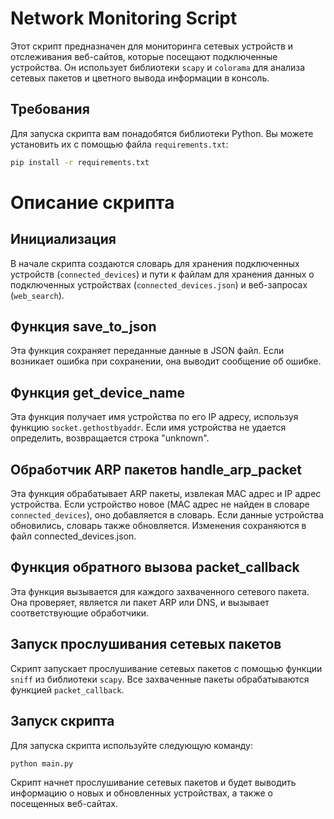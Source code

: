 # Network Monitoring Script

Этот скрипт предназначен для мониторинга сетевых устройств и отслеживания веб-сайтов, которые посещают подключенные устройства. Он использует библиотеки `scapy` и `colorama` для анализа сетевых пакетов и цветного вывода информации в консоль.

## Требования

Для запуска скрипта вам понадобятся библиотеки Python.
Вы можете установить их с помощью файла `requirements.txt`:

```bash
pip install -r requirements.txt
```

# Описание скрипта
## Инициализация
В начале скрипта создаются словарь для хранения подключенных устройств (`connected_devices`) и пути к файлам для хранения данных о подключенных устройствах (`connected_devices.json`) и веб-запросах (`web_search`).

## Функция save_to_json
Эта функция сохраняет переданные данные в JSON файл. Если возникает ошибка при сохранении, она выводит сообщение об ошибке.

## Функция get_device_name
Эта функция получает имя устройства по его IP адресу, используя функцию `socket.gethostbyaddr`. Если имя устройства не удается определить, возвращается строка "unknown".

## Обработчик ARP пакетов handle_arp_packet
Эта функция обрабатывает ARP пакеты, извлекая MAC адрес и IP адрес устройства. Если устройство новое (MAC адрес не найден в словаре `connected_devices`), оно добавляется в словарь. Если данные устройства обновились, словарь также обновляется. Изменения сохраняются в файл connected_devices.json.

## Функция обратного вызова packet_callback
Эта функция вызывается для каждого захваченного сетевого пакета. Она проверяет, является ли пакет ARP или DNS, и вызывает соответствующие обработчики.

## Запуск прослушивания сетевых пакетов
Скрипт запускает прослушивание сетевых пакетов с помощью функции `sniff` из библиотеки `scapy`. Все захваченные пакеты обрабатываются функцией `packet_callback`.

## Запуск скрипта
Для запуска скрипта используйте следующую команду:
```python
python main.py
```
Скрипт начнет прослушивание сетевых пакетов и будет выводить информацию о новых и обновленных устройствах, а также о посещенных веб-сайтах.
